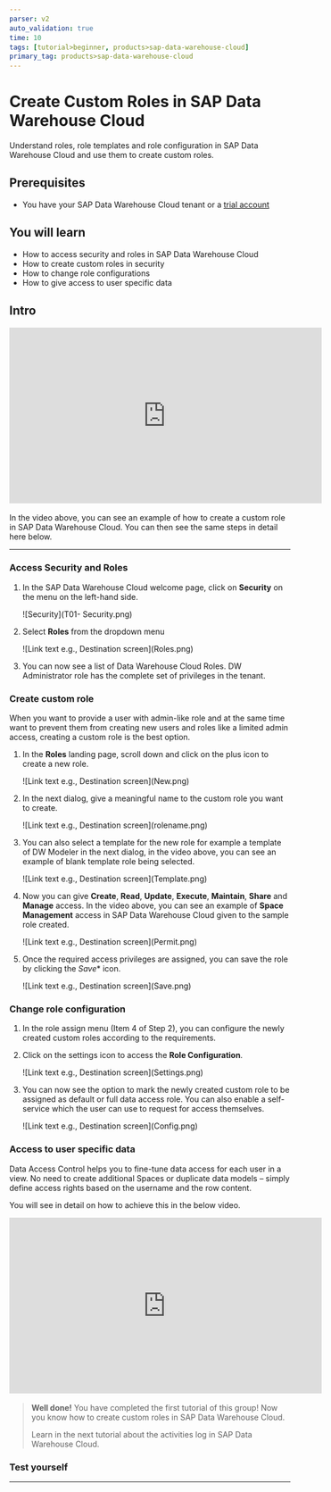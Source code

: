 ```yaml
---
parser: v2
auto_validation: true
time: 10
tags: [tutorial>beginner, products>sap-data-warehouse-cloud]
primary_tag: products>sap-data-warehouse-cloud
---
```


# Create Custom Roles in SAP Data Warehouse Cloud
<!-- description --> Understand roles, role templates and role configuration in SAP Data Warehouse Cloud and use them to create custom roles.

## Prerequisites
- You have your SAP Data Warehouse Cloud tenant or a [trial account](https://www.sap.com/products/data-warehouse-cloud/trial.html)

## You will learn
- How to access security and roles in SAP Data Warehouse Cloud
- How to create custom roles in security
- How to change role configurations
- How to give access to user specific data


## Intro
<iframe width="560" height="315" src="https://www.youtube.com/embed/MnDsj8RYEVg" title="YouTube video player" frameborder="0" allow="accelerometer; autoplay; clipboard-write; encrypted-media; gyroscope; picture-in-picture" allowfullscreen></iframe>

In the video above, you can see an example of how to create a custom role in SAP Data Warehouse Cloud. You can then see the same steps in detail here below.

---

### Access Security and Roles


1.	In the SAP Data Warehouse Cloud welcome page, click on **Security** on the menu on the left-hand side.

    <!-- border -->![Security](T01- Security.png)

2.	Select **Roles** from the dropdown menu

    <!-- border -->![Link text e.g., Destination screen](Roles.png)

3.	You can now see a list of Data Warehouse Cloud Roles. DW Administrator role has the complete set of privileges in the tenant.



### Create custom role


When you want to provide a user with admin-like role and at the same time want to prevent them from creating new users and roles like a limited admin access, creating a custom role is the best option.

1.	In the **Roles** landing page, scroll down and click on the plus icon to create a new role.

    <!-- border -->![Link text e.g., Destination screen](New.png)

2.	In the next dialog, give a meaningful name to the custom role you want to create.

    <!-- border -->![Link text e.g., Destination screen](rolename.png)

3.	You can also select a template for the new role for example a template of DW Modeler in the next dialog, in the video above, you can see an example of blank template role being selected.

    <!-- border -->![Link text e.g., Destination screen](Template.png)

4.	Now you can give **Create**, **Read**, **Update**, **Execute**, **Maintain**, **Share** and **Manage** access. In the video above, you can see an example of **Space Management** access in SAP Data Warehouse Cloud given to the sample role created.

    <!-- border -->![Link text e.g., Destination screen](Permit.png)

5.	Once the required access privileges are assigned, you can save the role by clicking the *Save** icon.

    <!-- border -->![Link text e.g., Destination screen](Save.png)




### Change role configuration


1.	In the role assign menu (Item 4 of Step 2), you can configure the newly created custom roles according to the requirements.

2.	Click on the settings icon to access the **Role Configuration**.

    <!-- border -->![Link text e.g., Destination screen](Settings.png)

3.	You can now see the option to mark the newly created custom role to be assigned as default or full data access role. You can also enable a self-service which the user can use to request for access themselves.

    <!-- border -->![Link text e.g., Destination screen](Config.png)



### Access to user specific data


Data Access Control helps you to fine-tune data access for each user in a view. No need to create additional Spaces or duplicate data models – simply define access rights based on the username and the row content.

You will see in detail on how to achieve this in the below video.

<iframe width="560" height="315" src="https://www.youtube.com/embed/gH0G5NatE9s" title="YouTube video player" frameborder="0" allow="accelerometer; autoplay; clipboard-write; encrypted-media; gyroscope; picture-in-picture" allowfullscreen></iframe>

> **Well done!**
> You have completed the first tutorial of this group! Now you know how to create custom roles in SAP Data Warehouse Cloud.
>
> Learn in the next tutorial about the activities log in SAP Data Warehouse Cloud.



### Test yourself








---
